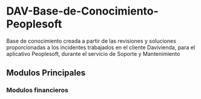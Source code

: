 # DAV-Base-de-Conocimiento-Peoplesoft
Base de conocimiento creada a partir de las revisiones y soluciones proporcionadas a los incidentes trabajados en el cliente Davivienda, para el aplicativo Peoplesoft, durante el servicio de Soporte y Mantenimiento

## Modulos Principales
### Modulos financieros
